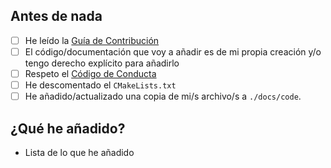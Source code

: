 <!--
SPDX-FileCopyrightText: 2024 Pablo Portas López <pablo.portas@udc.es>

SPDX-License-Identifier: GPL-3.0-only
-->

## Antes de nada

- [ ] He leído la [Guía de Contribución](https://github.com/TeenBiscuits/Pro2324/blob/main/CONTRIBUTING.md)
- [ ] El código/documentación que voy a añadir es de mi propia creación y/o tengo derecho explícito para añadirlo
- [ ] Respeto el [Código de Conducta](https://github.com/TeenBiscuits/Pro2324/blob/main/CODE_OF_CONDUCT.md)
- [ ] He descomentado el ``CMakeLists.txt``
- [ ] He añadido/actualizado una copia de mi/s archivo/s a ``./docs/code``.

## ¿Qué he añadido?

- Lista de lo que he añadido